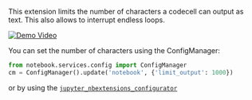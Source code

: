 This extension limits the number of characters a codecell can output as text. This also allows to interrupt endless loops.

[![Demo Video](http://img.youtube.com/vi/U26ujuPXf00/0.jpg)](https://youtu.be/U26ujuPXf00)

You can set the number of characters using the ConfigManager:

```Python
from notebook.services.config import ConfigManager
cm = ConfigManager().update('notebook', {'limit_output': 1000})
```

or by using the [`jupyter_nbextensions_configurator`](https://github.com/Jupyter-contrib/jupyter_nbextensions_configurator)
